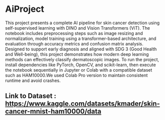 # AiProject
This project presents a complete AI pipeline for skin cancer detection using self-supervised learning with DINO and Vision Transformers (ViT). The notebook includes preprocessing steps such as image resizing and normalization, model training using a transformer-based architecture, and evaluation through accuracy metrics and confusion matrix analysis. Designed to support early diagnosis and aligned with SDG 3 (Good Health and Well-being), this project demonstrates how modern deep learning methods can effectively classify dermatoscopic images. To run the project, install dependencies like PyTorch, OpenCV, and scikit-learn, then execute the notebook sequentially in Jupyter or Colab with a compatible dataset such as HAM10000.We used Colab Pro version to maintain consistent runtime and avoid crashes.
## Link to Dataset : https://www.kaggle.com/datasets/kmader/skin-cancer-mnist-ham10000/data
